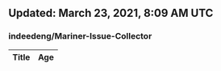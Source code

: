 ## Updated: March 23, 2021, 8:09 AM UTC


### indeedeng/Mariner-Issue-Collector
|**Title**|**Age**|
|:----|:----|